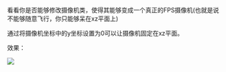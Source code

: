 看看你是否能够修改摄像机类，使得其能够变成一个真正的FPS摄像机(也就是说不能够随意飞行，你只能够呆在xz平面上)


通过将摄像机坐标中的y坐标设置为0可以让摄像机固定在xz平面。


效果：


![](https://github.com/Kevincyc99/Images-Store/raw/main/LearnOpenGL/Results/30_Exercise6_1.gif)